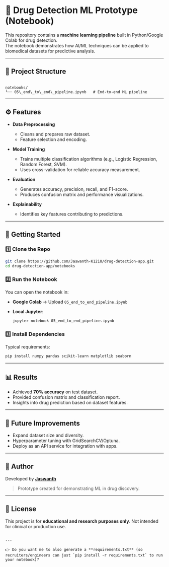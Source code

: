 
# 🧪 Drug Detection ML Prototype (Notebook)

This repository contains a **machine learning pipeline** built in Python/Google Colab for drug detection.  
The notebook demonstrates how AI/ML techniques can be applied to biomedical datasets for predictive analysis.

---

## 📂 Project Structure

```

notebooks/
└── 05\_end\_to\_end\_pipeline.ipynb   # End-to-end ML pipeline

````

---

## ⚙️ Features

- **Data Preprocessing**
  - Cleans and prepares raw dataset.
  - Feature selection and encoding.

- **Model Training**
  - Trains multiple classification algorithms (e.g., Logistic Regression, Random Forest, SVM).
  - Uses cross-validation for reliable accuracy measurement.

- **Evaluation**
  - Generates accuracy, precision, recall, and F1-score.
  - Produces confusion matrix and performance visualizations.

- **Explainability**
  - Identifies key features contributing to predictions.

---

## 🚀 Getting Started

### 1️⃣ Clone the Repo
```bash
git clone https://github.com/Jaswanth-K1210/drug-detection-app.git
cd drug-detection-app/notebooks
````

### 2️⃣ Run the Notebook

You can open the notebook in:

* **Google Colab** → Upload `05_end_to_end_pipeline.ipynb`
* **Local Jupyter**:

  ```bash
  jupyter notebook 05_end_to_end_pipeline.ipynb
  ```

### 3️⃣ Install Dependencies

Typical requirements:

```bash
pip install numpy pandas scikit-learn matplotlib seaborn
```

---

## 📊 Results

* Achieved **70% accuracy** on test dataset.
* Provided confusion matrix and classification report.
* Insights into drug prediction based on dataset features.

---

## 🔮 Future Improvements

* Expand dataset size and diversity.
* Hyperparameter tuning with GridSearchCV/Optuna.
* Deploy as an API service for integration with apps.

---

## 👤 Author

Developed by **[Jaswanth](https://github.com/Jaswanth-K1210)**

> Prototype created for demonstrating ML in drug discovery.

---

## 📜 License

This project is for **educational and research purposes only**. Not intended for clinical or production use.

```

---

👉 Do you want me to also generate a **requirements.txt** (so recruiters/engineers can just `pip install -r requirements.txt` to run your notebook)?
```
